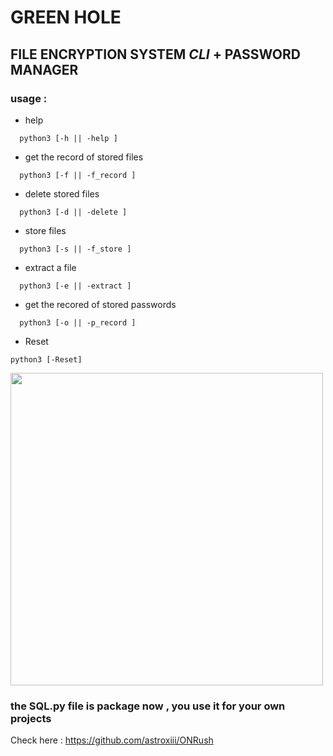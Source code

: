 # GREEN HOLE

## FILE ENCRYPTION SYSTEM *CLI* + PASSWORD MANAGER

### usage :

- help
```
  python3 [-h || -help ]
```
- get the record of stored files
```
  python3 [-f || -f_record ]
```  
- delete stored files
```
  python3 [-d || -delete ] 
```
- store files
```
  python3 [-s || -f_store ] 
```
- extract a file
```
  python3 [-e || -extract ] 
```  
- get the recored of stored passwords
```
  python3 [-o || -p_record ] 
```
- Reset 
```
python3 [-Reset] 
```

<img src="https://github.com/astroxiii/file-locker/blob/master/static/Screenshot from 2021-12-26 19-13-27.png" width="500"/>

### the SQL.py file is package now , you use it for your own projects 
Check here : https://github.com/astroxiii/ONRush
